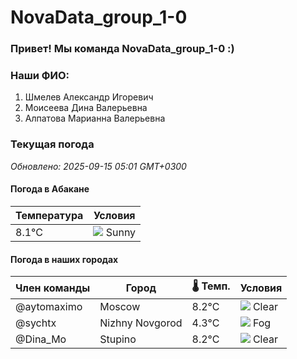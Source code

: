 # NovaData_group_1-0
### Привет! Мы команда NovaData_group_1-0 :)

### Наши ФИО:
1. Шмелев Александр Игоревич
2. Моисеева Дина Валерьевна
3. Алпатова Марианна Валерьевна

### Текущая погода
<!-- WEATHER:START -->
_Обновлено: 2025-09-15 05:01 GMT+0300_

#### Погода в Абакане

| Температура | Условия |
|-------------|----------|
| 8.1°C     | ![](https://cdn.weatherapi.com/weather/64x64/day/113.png) Sunny |

#### Погода в наших городах

| Член команды  | Город               | 🌡️ Темп.  | Условия          |
|---------------|---------------------|-----------|--------------------|
| @aytomaximo    | Moscow              |    8.2°C | ![](https://cdn.weatherapi.com/weather/64x64/night/113.png) Clear        |
| @sychtx        | Nizhny Novgorod     |    4.3°C | ![](https://cdn.weatherapi.com/weather/64x64/night/248.png) Fog          |
| @Dina_Mo       | Stupino             |    8.2°C | ![](https://cdn.weatherapi.com/weather/64x64/night/113.png) Clear        |

<!-- WEATHER:END -->
